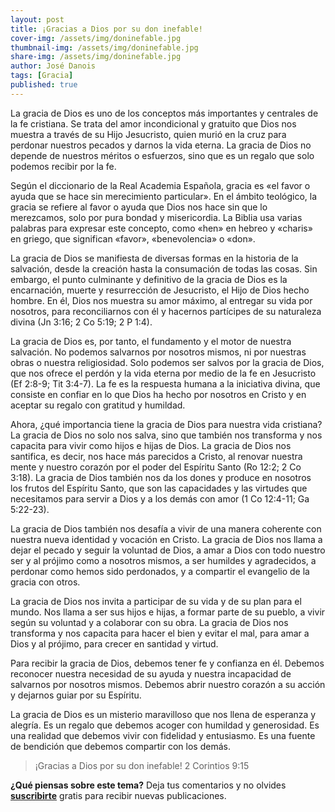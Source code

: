 ```yaml
---
layout: post
title: ¡Gracias a Dios por su don inefable!
cover-img: /assets/img/doninefable.jpg
thumbnail-img: /assets/img/doninefable.jpg
share-img: /assets/img/doninefable.jpg
author: José Danois
tags: [Gracia]
published: true
---
```

La gracia de Dios es uno de los conceptos más importantes y centrales de la fe cristiana. Se trata del amor incondicional y gratuito que Dios nos muestra a través de su Hijo Jesucristo, quien murió en la cruz para perdonar nuestros pecados y darnos la vida eterna. La gracia de Dios no depende de nuestros méritos o esfuerzos, sino que es un regalo que solo podemos recibir por la fe.

Según el diccionario de la Real Academia Española, gracia es «el favor o ayuda que se hace sin merecimiento particular». En el ámbito teológico, la gracia se refiere al favor o ayuda que Dios nos hace sin que lo merezcamos, solo por pura bondad y misericordia. La Biblia usa varias palabras para expresar este concepto, como «hen» en hebreo y «charis» en griego, que significan «favor», «benevolencia» o «don».

La gracia de Dios se manifiesta de diversas formas en la historia de la salvación, desde la creación hasta la consumación de todas las cosas. Sin embargo, el punto culminante y definitivo de la gracia de Dios es la encarnación, muerte y resurrección de Jesucristo, el Hijo de Dios hecho hombre. En él, Dios nos muestra su amor máximo, al entregar su vida por nosotros, para reconciliarnos con él y hacernos partícipes de su naturaleza divina (Jn 3:16; 2 Co 5:19; 2 P 1:4).

La gracia de Dios es, por tanto, el fundamento y el motor de nuestra salvación. No podemos salvarnos por nosotros mismos, ni por nuestras obras o nuestra religiosidad. Solo podemos ser salvos por la gracia de Dios, que nos ofrece el perdón y la vida eterna por medio de la fe en Jesucristo (Ef 2:8-9; Tit 3:4-7). La fe es la respuesta humana a la iniciativa divina, que consiste en confiar en lo que Dios ha hecho por nosotros en Cristo y en aceptar su regalo con gratitud y humildad.

Ahora, ¿qué importancia tiene la gracia de Dios para nuestra vida cristiana? La gracia de Dios no solo nos salva, sino que también nos transforma y nos capacita para vivir como hijos e hijas de Dios. La gracia de Dios nos santifica, es decir, nos hace más parecidos a Cristo, al renovar nuestra mente y nuestro corazón por el poder del Espíritu Santo (Ro 12:2; 2 Co 3:18). La gracia de Dios también nos da los dones y produce en nosotros los frutos del Espíritu Santo, que son las capacidades y las virtudes que necesitamos para servir a Dios y a los demás con amor (1 Co 12:4-11; Ga 5:22-23).

La gracia de Dios también nos desafía a vivir de una manera coherente con nuestra nueva identidad y vocación en Cristo. La gracia de Dios nos llama a dejar el pecado y seguir la voluntad de Dios, a amar a Dios con todo nuestro ser y al prójimo como a nosotros mismos, a ser humildes y agradecidos, a perdonar como hemos sido perdonados, y a compartir el evangelio de la gracia con otros.

La gracia de Dios nos invita a participar de su vida y de su plan para el mundo. Nos llama a ser sus hijos e hijas, a formar parte de su pueblo, a vivir según su voluntad y a colaborar con su obra. La gracia de Dios nos transforma y nos capacita para hacer el bien y evitar el mal, para amar a Dios y al prójimo, para crecer en santidad y virtud.

Para recibir la gracia de Dios, debemos tener fe y confianza en él. Debemos reconocer nuestra necesidad de su ayuda y nuestra incapacidad de salvarnos por nosotros mismos. Debemos abrir nuestro corazón a su acción y dejarnos guiar por su Espíritu.

La gracia de Dios es un misterio maravilloso que nos llena de esperanza y alegría. Es un regalo que debemos acoger con humildad y generosidad. Es una realidad que debemos vivir con fidelidad y entusiasmo. Es una fuente de bendición que debemos compartir con los demás.

> ¡Gracias a Dios por su don inefable! 2 Corintios 9:15

**¿Qué piensas sobre este tema?** Deja tus comentarios y no olvides **[suscribirte](https://www.feedio.co/@jdanois)** gratis para recibir nuevas publicaciones.


<!--stackedit_data:
eyJoaXN0b3J5IjpbNjUzNDQzMDEwXX0=
-->
